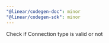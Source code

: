 ```yaml
---
"@linear/codegen-doc": minor
"@linear/codegen-sdk": minor
---
```


Check if Connection type is valid or not
